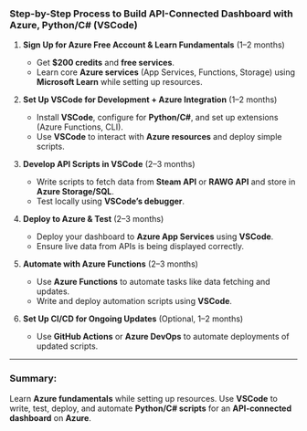 ### Step-by-Step Process to Build API-Connected Dashboard with Azure, Python/C# (VSCode)

1. **Sign Up for Azure Free Account & Learn Fundamentals** (1–2 months)
   - Get **$200 credits** and **free services**.
   - Learn core **Azure services** (App Services, Functions, Storage) using **Microsoft Learn** while setting up resources.

2. **Set Up VSCode for Development + Azure Integration** (1–2 months)
   - Install **VSCode**, configure for **Python/C#**, and set up extensions (Azure Functions, CLI).
   - Use **VSCode** to interact with **Azure resources** and deploy simple scripts.

3. **Develop API Scripts in VSCode** (2–3 months)
   - Write scripts to fetch data from **Steam API** or **RAWG API** and store in **Azure Storage/SQL**.
   - Test locally using **VSCode’s debugger**.

4. **Deploy to Azure & Test** (2–3 months)
   - Deploy your dashboard to **Azure App Services** using **VSCode**.
   - Ensure live data from APIs is being displayed correctly.

5. **Automate with Azure Functions** (2–3 months)
   - Use **Azure Functions** to automate tasks like data fetching and updates.
   - Write and deploy automation scripts using **VSCode**.

6. **Set Up CI/CD for Ongoing Updates** (Optional, 1–2 months)
   - Use **GitHub Actions** or **Azure DevOps** to automate deployments of updated scripts.

---

### Summary:
Learn **Azure fundamentals** while setting up resources. Use **VSCode** to write, test, deploy, and automate **Python/C# scripts** for an **API-connected dashboard** on **Azure**.

